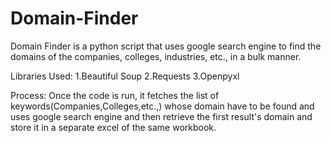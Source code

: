 # Domain-Finder

Domain Finder is a python script that uses google search engine to find the domains of the companies, colleges, industries, etc., in a bulk manner.

Libraries Used:
1.Beautiful Soup
2.Requests
3.Openpyxl

Process: 
Once the code is run, it fetches the list of keywords(Companies,Colleges,etc.,) whose domain have to be found and uses google search engine and then retrieve the first result's domain and store it in a separate excel of the same workbook.
